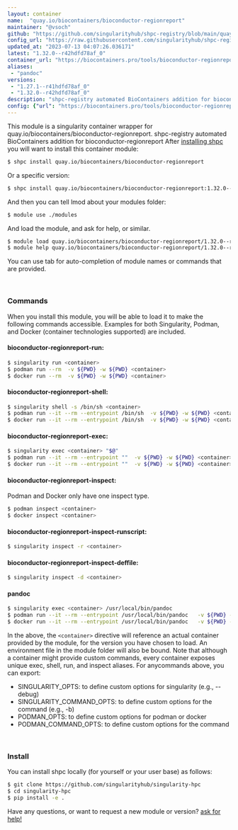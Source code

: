 ```yaml
---
layout: container
name:  "quay.io/biocontainers/bioconductor-regionreport"
maintainer: "@vsoch"
github: "https://github.com/singularityhub/shpc-registry/blob/main/quay.io/biocontainers/bioconductor-regionreport/container.yaml"
config_url: "https://raw.githubusercontent.com/singularityhub/shpc-registry/main/quay.io/biocontainers/bioconductor-regionreport/container.yaml"
updated_at: "2023-07-13 04:07:26.036171"
latest: "1.32.0--r42hdfd78af_0"
container_url: "https://biocontainers.pro/tools/bioconductor-regionreport"
aliases:
 - "pandoc"
versions:
 - "1.27.1--r41hdfd78af_0"
 - "1.32.0--r42hdfd78af_0"
description: "shpc-registry automated BioContainers addition for bioconductor-regionreport"
config: {"url": "https://biocontainers.pro/tools/bioconductor-regionreport", "maintainer": "@vsoch", "description": "shpc-registry automated BioContainers addition for bioconductor-regionreport", "latest": {"1.32.0--r42hdfd78af_0": "sha256:db22c12a015babe359abd3cb00378152e5ddaf7220e1c8554d85bad3292a0d4d"}, "tags": {"1.27.1--r41hdfd78af_0": "sha256:1aca97321d5291a4a452aea0bfce3092bd02620eed0bc9fe5f0ca8e171628e0a", "1.32.0--r42hdfd78af_0": "sha256:db22c12a015babe359abd3cb00378152e5ddaf7220e1c8554d85bad3292a0d4d"}, "docker": "quay.io/biocontainers/bioconductor-regionreport", "aliases": {"pandoc": "/usr/local/bin/pandoc"}}
---
```


This module is a singularity container wrapper for quay.io/biocontainers/bioconductor-regionreport.
shpc-registry automated BioContainers addition for bioconductor-regionreport
After [installing shpc](#install) you will want to install this container module:


```bash
$ shpc install quay.io/biocontainers/bioconductor-regionreport
```

Or a specific version:

```bash
$ shpc install quay.io/biocontainers/bioconductor-regionreport:1.32.0--r42hdfd78af_0
```

And then you can tell lmod about your modules folder:

```bash
$ module use ./modules
```

And load the module, and ask for help, or similar.

```bash
$ module load quay.io/biocontainers/bioconductor-regionreport/1.32.0--r42hdfd78af_0
$ module help quay.io/biocontainers/bioconductor-regionreport/1.32.0--r42hdfd78af_0
```

You can use tab for auto-completion of module names or commands that are provided.

<br>

### Commands

When you install this module, you will be able to load it to make the following commands accessible.
Examples for both Singularity, Podman, and Docker (container technologies supported) are included.

#### bioconductor-regionreport-run:

```bash
$ singularity run <container>
$ podman run --rm  -v ${PWD} -w ${PWD} <container>
$ docker run --rm  -v ${PWD} -w ${PWD} <container>
```

#### bioconductor-regionreport-shell:

```bash
$ singularity shell -s /bin/sh <container>
$ podman run --it --rm --entrypoint /bin/sh  -v ${PWD} -w ${PWD} <container>
$ docker run --it --rm --entrypoint /bin/sh  -v ${PWD} -w ${PWD} <container>
```

#### bioconductor-regionreport-exec:

```bash
$ singularity exec <container> "$@"
$ podman run --it --rm --entrypoint ""  -v ${PWD} -w ${PWD} <container> "$@"
$ docker run --it --rm --entrypoint ""  -v ${PWD} -w ${PWD} <container> "$@"
```

#### bioconductor-regionreport-inspect:

Podman and Docker only have one inspect type.

```bash
$ podman inspect <container>
$ docker inspect <container>
```

#### bioconductor-regionreport-inspect-runscript:

```bash
$ singularity inspect -r <container>
```

#### bioconductor-regionreport-inspect-deffile:

```bash
$ singularity inspect -d <container>
```


#### pandoc

```bash
$ singularity exec <container> /usr/local/bin/pandoc
$ podman run --it --rm --entrypoint /usr/local/bin/pandoc   -v ${PWD} -w ${PWD} <container> -c " $@"
$ docker run --it --rm --entrypoint /usr/local/bin/pandoc   -v ${PWD} -w ${PWD} <container> -c " $@"
```



In the above, the `<container>` directive will reference an actual container provided
by the module, for the version you have chosen to load. An environment file in the
module folder will also be bound. Note that although a container
might provide custom commands, every container exposes unique exec, shell, run, and
inspect aliases. For anycommands above, you can export:

 - SINGULARITY_OPTS: to define custom options for singularity (e.g., --debug)
 - SINGULARITY_COMMAND_OPTS: to define custom options for the command (e.g., -b)
 - PODMAN_OPTS: to define custom options for podman or docker
 - PODMAN_COMMAND_OPTS: to define custom options for the command

<br>

### Install

You can install shpc locally (for yourself or your user base) as follows:

```bash
$ git clone https://github.com/singularityhub/singularity-hpc
$ cd singularity-hpc
$ pip install -e .
```

Have any questions, or want to request a new module or version? [ask for help!](https://github.com/singularityhub/singularity-hpc/issues)
